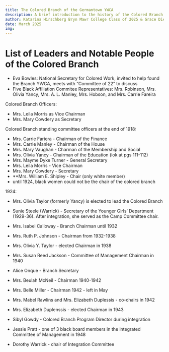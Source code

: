 ```yaml
---
title: The Colored Branch of the Germantown YWCA
description: A brief introduction to the history of the Colored Branch
author: Katarina Hirschberg Bryn Mawr College Class of 2025 & Grace Diehl Bryn Mawr College Class of 2027
date: March 2025
img: 
---
```


# List of Leaders and Notable People of the Colored Branch 

- Eva Bowles: National Secretary for Colored Work, invited to help found the Branch YWCA, meets with “Committee of 22” to discuss 
- Five Black Affiliation Commitee Representatives: Mrs. Robinson, Mrs. Olivia Yancy, Mrs. A. L. Manley, Mrs. Hobson, and Mrs. Carrie Fareira 

Colored Branch Officers:
- Mrs. Leila Morris as Vice Chairman
- Mrs. Mary Cowdery as Secretary 

Colored Branch standing committee officers at the end of 1918:

- Mrs. Carrie Fariera - Chairman of the Finance 
- Mrs. Carrie Manley - Chairman of the House 
- Mrs. Mary Vaughan - Charman of the Membership and Social 
- Mrs. Olivia Yancy - Chairman of the Education (lok at pgs 111-112) 
- Mrs. Mayme Dyke Turner - General Secretary 
- Mrs. Leila Morris - Vice Chairman 
- Mrs. Mary Cowdery - Secretary 
- **Mrs. William E. Shipley - Chair (only white member) 
- until 1924, black women could not be the chair of the colored branch 

1924:
- Mrs. Olivia Taylor (formerly Yancy) is elected to lead the Colored Branch 
- Sunie Steele (Warrick) - Secretary of the Younger Girls’ Department (1929-36). After integration, she served as the Camp Committee chair. 

- Mrs. Isabel Calloway - Branch Chairman until 1932 
- Mrs. Ruth P. Johnson - Chairman from 1932-1938 
- Mrs. Olivia Y. Taylor - elected Chairman in 1938 
- Mrs. Susan Reed Jackson - Committee of Management Chairman in 1940 
- Alice Onque - Branch Secretary 
- Mrs. Beulah McNeil - Chairman 1940-1942 
- Mrs. Belle Miller - Chairman 1942 - left in May 
- Mrs. Mabel Rawlins and Mrs. Elizabeth Duplessis - co-chairs in 1942 
- Mrs. Elizabeth Duplenssis - elected Chairman in 1943
- Sibyl Gowdy - Colored Branch Program Director during integration 
- Jessie Pratt - one of 3 black board members in the integrated Committee of Management in 1948  
- Dorothy Warrick - chair of Integration Committee 
